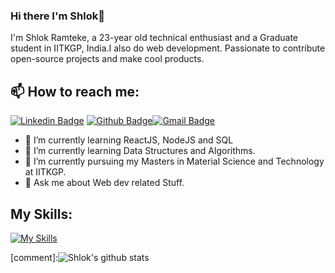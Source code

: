 
### Hi there I'm Shlok👋
I'm Shlok Ramteke, a 23-year old technical enthusiast and a Graduate student in IITKGP, India.I also do web development. Passionate to contribute open-source projects and make cool products.<br>
## 📫 How to reach me: 
[![Linkedin Badge](https://img.shields.io/badge/-Linkedin-4169E1?style=flat-square&logo=Linkedin&logoColor=white&&link=https://www.linkedin.com/in/shlok-ramteke-2407/)](https://www.linkedin.com/in/shlok-ramteke-2407/)
[![Github Badge](https://img.shields.io/badge/-Github-000?style=flat-square&logo=Github&logoColor=white&&link=https://github.com/ShlokRamteke)](https://github.com/ShlokRamteke)[![Gmail Badge](https://img.shields.io/badge/-Gmail-c14438?style=flat-square&logo=Gmail&logoColor=white&link=mailto:shlok.ramteke24@gmail.com)](mailto:shlok.ramteke24@gmail.com)


- 🌱 I’m currently learning ReactJS, NodeJS and SQL
- 🌱 I’m currently learning Data Structures and Algorithms.
- 🔭 I’m currently pursuing my Masters in Material Science and Technology at IITKGP.
- 💬 Ask me about Web dev related Stuff.

## My Skills:
[![My Skills](https://skillicons.dev/icons?i=js,react,nodejs,html,css,py,unity,matlab,latex,cpp,blender)](https://skillicons.dev)


[comment]:![Shlok's github stats](https://github-readme-stats.vercel.app/api?username=ShlokRamteke&show_icons=true&theme=dark)


